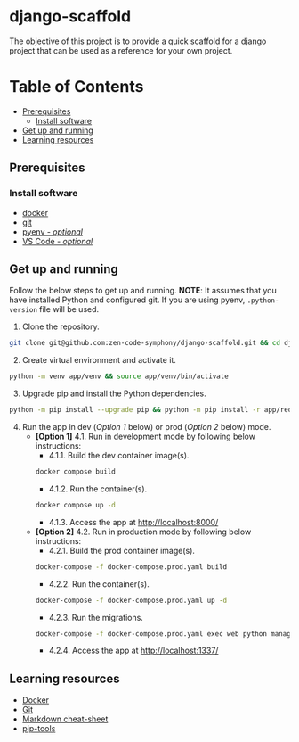 # django-scaffold

The objective of this project is to provide a quick scaffold for a django project that can be used as a reference for your own project.


# Table of Contents
- [Prerequisites](#prerequisites)
  - [Install software](#install-software)
- [Get up and running](#get-up-and-running)
- [Learning resources](#learning-resources)


## Prerequisites

### Install software
- [docker](https://docs.docker.com/get-docker/)
- [git](https://git-scm.com/downloads)
- [pyenv - _optional_](https://github.com/pyenv/pyenv)
- [VS Code - _optional_](https://code.visualstudio.com/download)


## Get up and running

Follow the below steps to get up and running. **NOTE**: It assumes that you have installed Python and configured git. If you are using pyenv, `.python-version` file will be used.

1. Clone the repository.
```sh
git clone git@github.com:zen-code-symphony/django-scaffold.git && cd django-scaffold
```
2. Create virtual environment and activate it.
```sh
python -m venv app/venv && source app/venv/bin/activate
```
3. Upgrade pip and install the Python dependencies.
```sh
python -m pip install --upgrade pip && python -m pip install -r app/requirements-dev.txt && cd..
```
4. Run the app in dev (*Option 1* below) or prod (*Option 2* below) mode.
    * **[Option 1]** 4.1. Run in development mode by following below instructions:
      * 4.1.1. Build the dev container image(s).
      ```sh
      docker compose build
      ```
      * 4.1.2. Run the container(s).
      ```sh
      docker compose up -d
      ```
      * 4.1.3. Access the app at [http://localhost:8000/](http://localhost:8000/)
    * **[Option 2]** 4.2. Run in production mode by following below instructions:
        * 4.2.1. Build the prod container image(s).
        ```sh
        docker-compose -f docker-compose.prod.yaml build
        ```
        * 4.2.2. Run the container(s).
        ```sh
        docker-compose -f docker-compose.prod.yaml up -d
        ```
        * 4.2.3. Run the migrations.
        ```sh
        docker-compose -f docker-compose.prod.yaml exec web python manage.py migrate --noinput
        ```
        * 4.2.4. Access the app at [http://localhost:1337/](http://localhost:1337/)

## Learning resources
* [Docker](https://docs.docker.com/guides/get-started/)
* [Git](https://git-scm.com/book/en/v2)
* [Markdown cheat-sheet](https://www.markdownguide.org/cheat-sheet/)
* [pip-tools](https://pip-tools.readthedocs.io/en/latest/)

